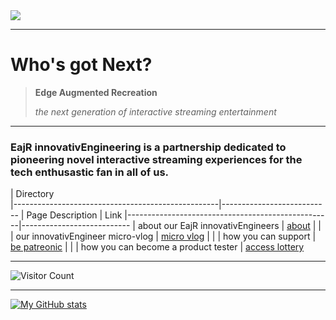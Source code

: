 <img src="https://docs.google.com/drawings/d/e/2PACX-1vRVsjKF0Khp8gT8gkGikdEMWZyoHAZtb4sU9Av_qCeNeZ8iLFJD7CWAYsr2SPKB9H2wJFgz0kW7yMNY/pub?w=960&h=720">

---

# Who's got Next?
>
> **Edge Augmented Recreation**
> 
> *the next generation of interactive streaming entertainment*
> 
---

### EajR innovativEngineering is a partnership dedicated to pioneering novel interactive streaming experiences for the tech enthusastic fan in all of us.

|  Directory                
|---------------------------------------------------|---------------------------
| Page Description                                  | Link
|---------------------------------------------------|---------------------------
| about our EajR innovativEngineers                 | [about]()
|                                                   |
| our innovativEngineer micro-vlog                  | [micro vlog]()
|                                                   |
| how you can support                               | [be patreonic]()
|                                                   |
| how you can become a product tester               | [access lottery]()

---

![Visitor Count](https://profile-counter.glitch.me/EajR-innovativEngineerin/count.svg)

---

[![My GitHub stats](https://github-readme-stats.vercel.app/api?username=EajR-innovativEngineering)](https://github.com/EajR-innovativEngineering/github-readme-stats)

<!---
EajR-innovativEngineering/EajR-innovativEngineering is a ✨ special ✨ repository because its `README.md` (this file) appears on your GitHub profile.
You can click the Preview link to take a look at your changes.
--->

